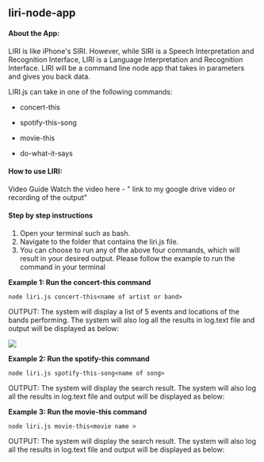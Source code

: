 ## liri-node-app

#### About the App: 
 LIRI is like iPhone's SIRI. However, while SIRI is a Speech Interpretation and Recognition Interface, LIRI is a Language Interpretation and Recognition Interface. LIRI will be a command line node app that takes in parameters and gives you back data.



LIRI.js can take in one of the following commands:

* concert-this

* spotify-this-song

* movie-this

* do-what-it-says




#### How to use LIRI:

Video Guide
Watch the video here - " link to my google drive video or recording of the output"

 #### Step by step instructions 


1. Open your terminal such as bash.
1. Navigate to the folder that contains the liri.js file.
1. You can choose to run any of the above four commands, which will result in your desired output. Please follow the example to run the command in your terminal


**Example 1: Run the concert-this command**


`node liri.js concert-this<name of artist or band>`

OUTPUT: The system will display a list of 5 events and locations of the bands performing. The system will also log all the results in log.text file and output will be displayed as below:

<screen shot of concert>
 
 ![](https://octodex.github.com/images/yaktocat.png)


 **Example 2:  Run the spotify-this command**


`node liri.js spotify-this-song<name of song>`

OUTPUT: The system will display the search result. The system will also log all the results in log.text file and output will be displayed as below:

<screen shot of concert>
 
 **Example 3:  Run the movie-this command**


`node liri.js movie-this<movie name >`

OUTPUT: The system will display the search result. The system will also log all the results in log.text file and output will be displayed as below:

<screen shot of concert>
